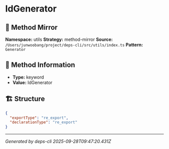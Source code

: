 # IdGenerator

## 🔧 Method Mirror

**Namespace:** utils
**Strategy:** method-mirror
**Source:** `/Users/junwoobang/project/deps-cli/src/utils/index.ts`
**Pattern:** `Generator`

## 📝 Method Information

- **Type:** keyword
- **Value:** IdGenerator

## 🏗️ Structure

```json
{
  "exportType": "re_export",
  "declarationType": "re_export"
}
```

---
*Generated by deps-cli 2025-09-28T09:47:20.431Z*
